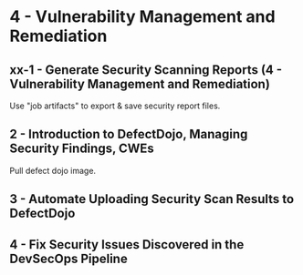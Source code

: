# 4 - Vulnerability Management and Remediation
## xx-1 - Generate Security Scanning Reports (4 - Vulnerability Management and Remediation)
Use "job artifacts" to export & save security report files.

## 2 - Introduction to DefectDojo, Managing Security Findings, CWEs
Pull defect dojo image.

## 3 - Automate Uploading Security Scan Results to DefectDojo

## 4 - Fix Security Issues Discovered in the DevSecOps Pipeline